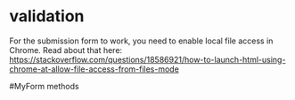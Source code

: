 # validation

For the submission form to work, you need to enable local file access in Chrome.
Read about that here:
https://stackoverflow.com/questions/18586921/how-to-launch-html-using-chrome-at-allow-file-access-from-files-mode

#MyForm methods
